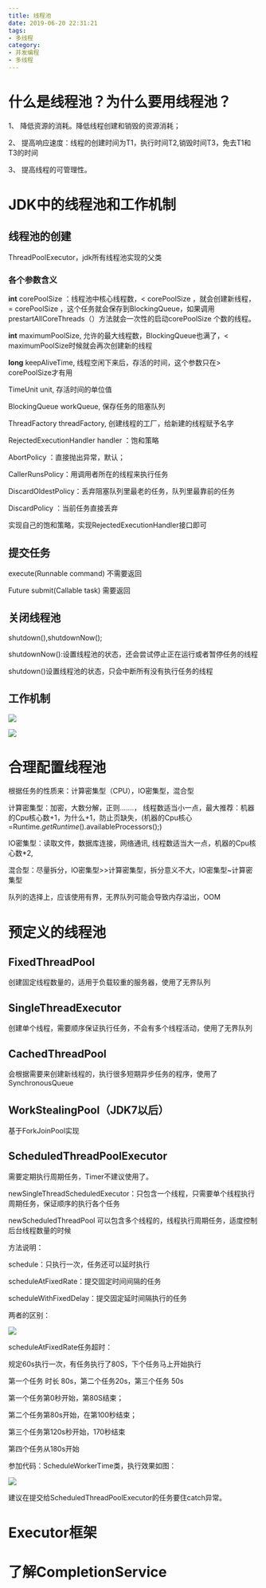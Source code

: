 ```yaml
---
title: 线程池
date: 2019-06-20 22:31:21
tags:
- 多线程
category:
- 并发编程
- 多线程
---
```


# 什么是线程池？为什么要用线程池？  

1、 降低资源的消耗。降低线程创建和销毁的资源消耗；

2、 提高响应速度：线程的创建时间为T1，执行时间T2,销毁时间T3，免去T1和T3的时间

3、 提高线程的可管理性。


# JDK中的线程池和工作机制

 
## 线程池的创建

ThreadPoolExecutor，jdk所有线程池实现的父类

### 各个参数含义

**int** corePoolSize  ：线程池中核心线程数，< corePoolSize  ，就会创建新线程，= corePoolSize  ，这个任务就会保存到BlockingQueue，如果调用prestartAllCoreThreads（）方法就会一次性的启动corePoolSize  个数的线程。

**int** maximumPoolSize, 允许的最大线程数，BlockingQueue也满了，< maximumPoolSize时候就会再次创建新的线程

**long** keepAliveTime, 线程空闲下来后，存活的时间，这个参数只在> corePoolSize才有用

TimeUnit unit, 存活时间的单位值

BlockingQueue<Runnable> workQueue, 保存任务的阻塞队列

ThreadFactory threadFactory, 创建线程的工厂，给新建的线程赋予名字

RejectedExecutionHandler handler ：饱和策略

AbortPolicy ：直接抛出异常，默认；

CallerRunsPolicy：用调用者所在的线程来执行任务

DiscardOldestPolicy：丢弃阻塞队列里最老的任务，队列里最靠前的任务

DiscardPolicy ：当前任务直接丢弃

实现自己的饱和策略，实现RejectedExecutionHandler接口即可

## 提交任务

execute(Runnable command)  不需要返回

Future<T> submit(Callable<T> task) 需要返回

## 关闭线程池

shutdown(),shutdownNow();

shutdownNow():设置线程池的状态，还会尝试停止正在运行或者暂停任务的线程

shutdown()设置线程池的状态，只会中断所有没有执行任务的线程

 

## 工作机制

![](http://ww1.sinaimg.cn/large/006tNc79ly1g4jmxm3wb1j30pl0dpjsl.jpg)

![](http://ww2.sinaimg.cn/large/006tNc79ly1g4jmxlv3kdj30mh0m0gpr.jpg)

# 合理配置线程池

根据任务的性质来：计算密集型（CPU），IO密集型，混合型

计算密集型：加密，大数分解，正则…….， 线程数适当小一点，最大推荐：机器的Cpu核心数+1，为什么+1，防止页缺失，(机器的Cpu核心=Runtime.*getRuntime*().availableProcessors();)

IO密集型：读取文件，数据库连接，网络通讯, 线程数适当大一点，机器的Cpu核心数*2,

混合型：尽量拆分，IO密集型>>计算密集型，拆分意义不大，IO密集型~计算密集型

队列的选择上，应该使用有界，无界队列可能会导致内存溢出，OOM

# 预定义的线程池

## FixedThreadPool

创建固定线程数量的，适用于负载较重的服务器，使用了无界队列

## SingleThreadExecutor

创建单个线程，需要顺序保证执行任务，不会有多个线程活动，使用了无界队列

## CachedThreadPool

会根据需要来创建新线程的，执行很多短期异步任务的程序，使用了SynchronousQueue

## WorkStealingPool（JDK7以后） 

基于ForkJoinPool实现

## ScheduledThreadPoolExecutor 

需要定期执行周期任务，Timer不建议使用了。

newSingleThreadScheduledExecutor：只包含一个线程，只需要单个线程执行周期任务，保证顺序的执行各个任务

newScheduledThreadPool 可以包含多个线程的，线程执行周期任务，适度控制后台线程数量的时候

方法说明：

schedule：只执行一次，任务还可以延时执行

scheduleAtFixedRate：提交固定时间间隔的任务

scheduleWithFixedDelay：提交固定延时间隔执行的任务

两者的区别：

![](http://ww2.sinaimg.cn/large/006tNc79ly1g4jmxloga8j30re0cjaab.jpg)

 

scheduleAtFixedRate任务超时：

规定60s执行一次，有任务执行了80S，下个任务马上开始执行

第一个任务 时长 80s，第二个任务20s，第三个任务 50s

第一个任务第0秒开始，第80S结束；

第二个任务第80s开始，在第100秒结束；

第三个任务第120s秒开始，170秒结束

第四个任务从180s开始

参加代码：ScheduleWorkerTime类，执行效果如图：

![](http://ww4.sinaimg.cn/large/006tNc79ly1g4jmybst9sj30pt0d4dgy.jpg)

 

建议在提交给ScheduledThreadPoolExecutor的任务要住catch异常。

# Executor框架

 

# 了解CompletionService

 

 

